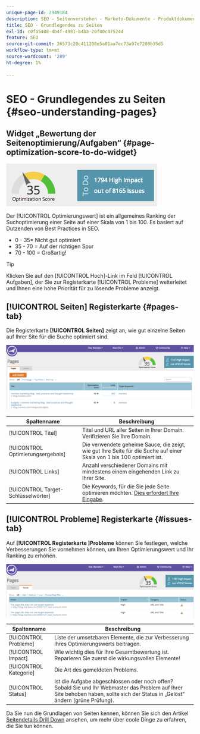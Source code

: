 ```yaml
---
unique-page-id: 2949184
description: SEO - Seitenverstehen - Marketo-Dokumente - Produktdokumentation
title: SEO - Grundlegendes zu Seiten
exl-id: c0fa5408-4b4f-4981-b4ba-20f40c475244
feature: SEO
source-git-commit: 26573c20c411208e5a01aa7ec73a97e7208b35d5
workflow-type: tm+mt
source-wordcount: '289'
ht-degree: 1%

---
```


# SEO - Grundlegendes zu Seiten {#seo-understanding-pages}

## Widget „Bewertung der Seitenoptimierung/Aufgaben“ {#page-optimization-score-to-do-widget}

![](assets/image2014-9-17-21-3a52-3a3.png)

Der [!UICONTROL Optimierungswert] ist ein allgemeines Ranking der Suchoptimierung einer Seite auf einer Skala von 1 bis 100. Es basiert auf Dutzenden von Best Practices in SEO.

* 0 - 35= Nicht gut optimiert
* 35 - 70 = Auf der richtigen Spur
* 70 - 100 = Großartig!

>[!TIP]
>
>Klicken Sie auf den [!UICONTROL Hoch]-Link im Feld [!UICONTROL Aufgaben], der Sie zur Registerkarte [!UICONTROL Probleme] weiterleitet und Ihnen eine hohe Priorität für zu lösende Probleme anzeigt.

## [!UICONTROL Seiten] Registerkarte {#pages-tab}

Die Registerkarte **[!UICONTROL Seiten]** zeigt an, wie gut einzelne Seiten auf Ihrer Site für die Suche optimiert sind.

![](assets/image2014-9-17-21-3a52-3a41.png)

| Spaltenname | Beschreibung |
|---|---|
| [!UICONTROL Titel] | Titel und URL aller Seiten in Ihrer Domain. Verifizieren Sie Ihre Domain. |
| [!UICONTROL Optimierungsergebnis] | Die verwendete geheime Sauce, die zeigt, wie gut Ihre Seite für die Suche auf einer Skala von 1 bis 100 optimiert ist. |
| [!UICONTROL Links] | Anzahl verschiedener Domains mit mindestens einem eingehenden Link zu Ihrer Site. |
| [!UICONTROL Target-Schlüsselwörter] | Die Keywords, für die Sie jede Seite optimieren möchten. [Dies erfordert Ihre Eingabe](/help/marketo/product-docs/additional-apps/seo/pages/seo-using-the-page-detail-drill-down.md). |

## [!UICONTROL Probleme] Registerkarte {#issues-tab}

Auf **[!UICONTROL Registerkarte ]Probleme** können Sie festlegen, welche Verbesserungen Sie vornehmen können, um Ihren Optimierungswert und Ihr Ranking zu erhöhen.

![](assets/image2014-9-17-21-3a53-3a15.png)

| Spaltenname | Beschreibung |
|---|---|
| [!UICONTROL Probleme] | Liste der umsetzbaren Elemente, die zur Verbesserung Ihres Optimierungswerts beitragen. |
| [!UICONTROL Impact] | Wie wichtig dies für Ihre Gesamtbewertung ist. Reparieren Sie zuerst die wirkungsvollen Elemente! |
| [!UICONTROL Kategorie] | Die Art des gemeldeten Problems. |
| [!UICONTROL Status] | Ist die Aufgabe abgeschlossen oder noch offen? Sobald Sie und Ihr Webmaster das Problem auf Ihrer Site behoben haben, sollte sich der Status in „Gelöst“ ändern (grüne Prüfung). |

Da Sie nun die Grundlagen von Seiten kennen, können Sie sich den Artikel [Seitendetails Drill Down](/help/marketo/product-docs/additional-apps/seo/pages/seo-using-the-page-detail-drill-down.md) ansehen, um mehr über coole Dinge zu erfahren, die Sie tun können.

